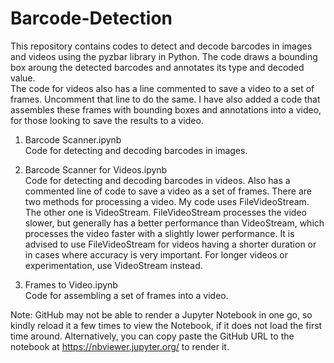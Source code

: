 # Barcode-Detection
This repository contains codes to detect and decode barcodes in images and videos using the pyzbar library in Python. The code draws a bounding box aroung the detected barcodes and annotates its type and decoded value.
<br>The code for videos also has a line commented to save a video to a set of frames. Uncomment that line to do the same. I have also added a code that assembles these frames with bounding boxes and annotations into a video, for those looking to save the results to a video.

1. Barcode Scanner.ipynb
<br>Code for detecting and decoding barcodes in images.

2. Barcode Scanner for Videos.ipynb
<br>Code for detecting and decoding barcodes in videos. Also has a commented line of code to save a video as a set of frames. There are two methods for processing a video. My code uses FileVideoStream. The other one is VideoStream. FileVideoStream processes the video slower, but generally has a better performance than VideoStream, which processes the video faster with a slightly lower performance. It is advised to use FileVideoStream for videos having a shorter duration or in cases where accuracy is very important. For longer videos or experimentation, use VideoStream instead. 

3. Frames to Video.ipynb
<br>Code for assembling a set of frames into a video.

Note: GitHub may not be able to render a Jupyter Notebook in one go, so kindly reload it a few times to view the Notebook, if it does not load the first time around. Alternatively, you can copy paste the GitHub URL to the notebook at https://nbviewer.jupyter.org/ to render it.
